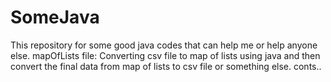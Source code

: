 # SomeJava
This repository for some good java codes that can help me or help anyone else.
mapOfLists file: Converting csv file to map of lists using java and then convert the final data from map of lists to csv file or something else.
conts..
